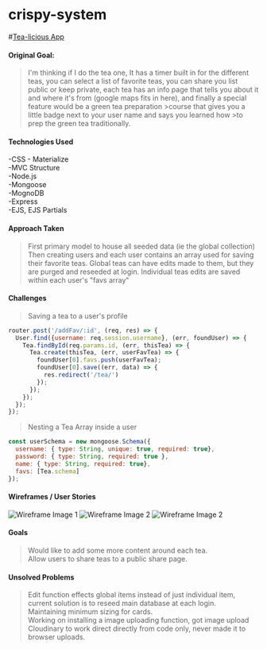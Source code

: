 # crispy-system

<!-- link to hosted app -->
#[Tea-licious App](https://tea-licious.herokuapp.com/)

#### Original Goal:
>I'm thinking if I do the tea one, It has a timer built in for the different teas, you can select a list of favorite teas, you can share you list public or keep private, each tea has an info page that tells you about it and where it's from (google maps fits in here), and finally a special feature would be a green tea preparation >course that gives you a little badge next to your user name and says you learned how >to prep the green tea traditionally.

#### Technologies Used

  -CSS - Materialize  
  -MVC Structure  
  -Node.js  
  -Mongoose  
  -MognoDB  
  -Express  
  -EJS, EJS Partials  


#### Approach Taken
>First primary model to house all seeded data (ie the global collection)
Then creating users and each user contains an array used for saving their favorite teas.
Global teas can have edits made to them, but they are purged and reseeded at login.
Individual teas edits are saved within each user's "favs array"

#### Challenges

>Saving a tea to a user's profile
```javascript
router.post('/addFav/:id', (req, res) => {
  User.find({username: req.session.username}, (err, foundUser) => {
    Tea.findById(req.params.id, (err, thisTea) => {
      Tea.create(thisTea, (err, userFavTea) => {
        foundUser[0].favs.push(userFavTea);
        foundUser[0].save((err, data) => {
          res.redirect('/tea/')
        });
      });
    });
  });
});
```

>Nesting a Tea Array inside a user
```javascript
const userSchema = new mongoose.Schema({
  username: { type: String, unique: true, required: true},
  password: { type: String, required: true },
  name: { type: String, required: true},
  favs: [Tea.schema]
});
```


#### Wireframes /  User Stories
![Wireframe Image 1](https://res.cloudinary.com/hvqyfnzvb/image/upload/c_scale,w_500/v1573455686/20191109_223642_xvnk7y.jpg "Wireframe Image 1")
![Wireframe Image 2](https://res.cloudinary.com/hvqyfnzvb/image/upload/c_scale,w_500/v1573455685/20191109_223632_vldbxn.jpg "Wireframe Image 2")
![Wireframe Image 2](https://res.cloudinary.com/hvqyfnzvb/image/upload/c_scale,w_500/v1573455686/20191109_223619_qnvjfz.jpg "Wireframe Image 3")
<!-- pull and edit images to put here -->



#### Goals
> Would like to add some more content around each tea.  
  Allow users to share teas to a public share page.
<!-- put some goals or hopes for more to do to this app -->


#### Unsolved Problems
> Edit function effects global items instead of just individual item, current solution is to reseed main database at each login.  
  Maintaining minimum sizing for cards.  
  Working on installing a image uploading function, got image upload Cloudinary to work direct directly from code only, never made it to browser uploads.
